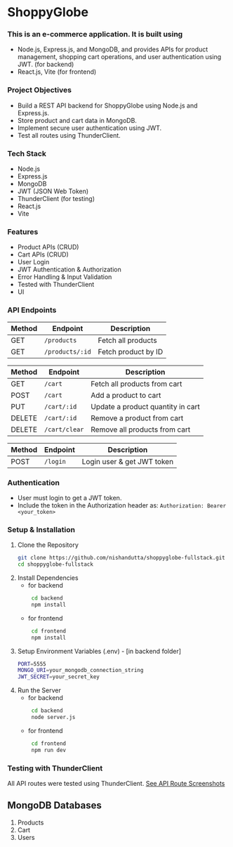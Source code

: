 # ShoppyGlobe

### This is an e-commerce application. It is built using 
- Node.js, Express.js, and MongoDB, and provides APIs for product management, shopping cart operations, and user authentication using JWT. (for backend)
- React.js, Vite (for frontend)

### Project Objectives
- Build a REST API backend for ShoppyGlobe using Node.js and Express.js.
- Store product and cart data in MongoDB.
- Implement secure user authentication using JWT.
- Test all routes using ThunderClient.

### Tech Stack
- Node.js
- Express.js
- MongoDB
- JWT (JSON Web Token)
- ThunderClient (for testing)
- React.js
- Vite

### Features
- Product APIs (CRUD)
- Cart APIs (CRUD)
- User Login
- JWT Authentication & Authorization
- Error Handling & Input Validation
- Tested with ThunderClient
- UI

### API Endpoints
| Method | Endpoint        | Description         |
| ------ | --------------- | ------------------- |
| GET    | `/products`     | Fetch all products  |
| GET    | `/products/:id` | Fetch product by ID |

| Method | Endpoint    | Description                       |
| ------ | ----------- | -------------------------------   |
| GET    | `/cart`     | Fetch all products from cart      |
| POST   | `/cart`     | Add a product to cart             |
| PUT    | `/cart/:id` | Update a product quantity in cart |
| DELETE | `/cart/:id` | Remove a product from cart        |
| DELETE | `/cart/clear` | Remove all products from cart   |

| Method | Endpoint    | Description                |
| ------ | ----------- | -------------------------- |
| POST   | `/login`    | Login user & get JWT token |

### Authentication
- User must login to get a JWT token.
- Include the token in the Authorization header as:
``` Authorization: Bearer <your_token> ```

### Setup & Installation
1. Clone the Repository
   ```bash
   git clone https://github.com/nishandutta/shoppyglobe-fullstack.git
   cd shoppyglobe-fullstack
   
2. Install Dependencies
    - for backend
      ```bash
       cd backend
       npm install
    - for frontend
      ```bash
       cd frontend
       npm install

3. Setup Environment Variables (.env) - [in backend folder]
   ```bash
   PORT=5555
   MONGO_URI=your_mongodb_connection_string
   JWT_SECRET=your_secret_key
   
4. Run the Server
   - for backend
      ```bash
       cd backend
       node server.js
    - for frontend
      ```bash
       cd frontend
       npm run dev

### Testing with ThunderClient
All API routes were tested using ThunderClient.
[See API Route Screenshots](https://github.com/nishandutta/shoppyglobe-fullstack/blob/main/api%20routes%20screenshots.pdf)
      
## MongoDB Databases
1. Products
2. Cart
3. Users
